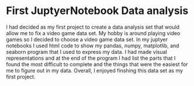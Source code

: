 # First JuptyerNotebook Data analysis
I had decided as my first project to create a data analysis set that would allow me to fix a video game data set. 
My hobby is around playing video games so I decided to choose a video game data set.
In my juptyer notebooks I used html code to show my pandas, numpy, matplotlib, and seaborn program that I used
to express my data. I had made visual representations and at the end of the program I had list the parts that I 
found the most difficult to complete and the things that were the easiest for me to figure out in my data. Overall,
I enjoyed finshing this data set as my first project.

